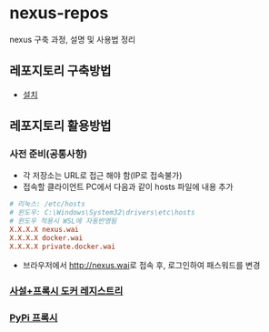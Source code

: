 # nexus-repos

nexus 구축 과정, 설명 및 사용법 정리

## 레포지토리 구축방법

- [설치](https://github.com/YunanJeong/nexus-repos/blob/main/install/install.md)

## 레포지토리 활용방법

### 사전 준비(공통사항)

- 각 저장소는 URL로 접근 해야 함(IP로 접속불가)
- 접속할 클라이언트 PC에서 다음과 같이 hosts 파일에 내용 추가

```conf
# 리눅스: /etc/hosts
# 윈도우: C:\Windows\System32\drivers\etc\hosts
# 윈도우 적용시 WSL에 자동반영됨
X.X.X.X nexus.wai
X.X.X.X docker.wai
X.X.X.X private.docker.wai
```

- 브라우저에서 <http://nexus.wai>로 접속 후, 로그인하여 패스워드를 변경

### [사설+프록시 도커 레지스트리](https://github.com/YunanJeong/nexus-repos/blob/main/how-to-use/docker.wai.md)

### [PyPi 프록시](https://github.com/YunanJeong/nexus-repos/blob/main/how-to-use/pypi.wai.md)
